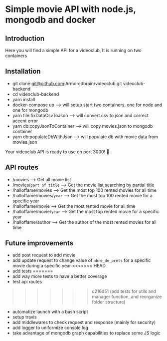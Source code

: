 # Simple movie API with node.js, mongodb and docker 

## Introduction
Here you will find a simple API for a videoclub, It is running on two containers

## Installation
* git clone git@github.com:Armoredbrain/videoclub.git videoclub-backend
* cd videoclub-backend 
* yarn install
* docker-compose up --> will setup start two containers, one for node and one for mongodb
* yarn file:fixDataCsvToJson --> will convert csv to json and correct accent error
* yarn db:copyJsonToContainer --> will copy movies.json to mongodb container
* yarn db:populateDbWithJson --> will populate db with movie data from movies.json

Your videoclub API is ready to use on port 3000! :rocket:

## API routes
* /movies --> Get all movie list 
* /movies/`part of title` --> Get the movie list searching by partial title
* /halloffame/movies --> Get the most top 100 rented movies for all time
* /halloffame/movies/`year` --> Get the most top 100 rented movie for a specific year
* /halloffame/movie --> Get the most rented movie for all time
* /halloffame/movie/`year` --> Get the most top rented movie for a specific year
* /halloffame/author --> Get the author of the most rented movies for all time

## Future improvements
* add post request to add movie
* add update request to change value of `nbre_de_prets` for a specific movie during a specific year
<<<<<<< HEAD
* add tests
=======
* add way more tests to have a better coverage
* test api routes
>>>>>>> c216d51 (add tests for utils and manager function, and reorganize folder structure)
* automatize launch with a bash script
* setup travis
* add middlewares to check request and response (mainly for security)
* add logger to uniformize console log
* take advantage of mongodb graph capabilities to replace some JS logic
